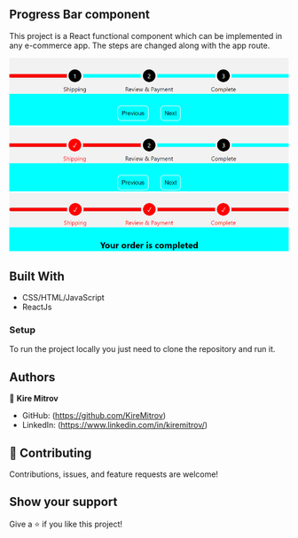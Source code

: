 ## Progress Bar component 

This project is a React functional component which can be implemented in any e-commerce app. The steps are changed along with the app route. 

![Alt text](public/first-step.png)![Alt text](public/second-step.png)![Alt text](public/complete-order.png)

## Built With

- CSS/HTML/JavaScript
- ReactJs


### Setup

To run the project locally you just need to clone the repository and run it. 

## Authors

👤 **Kire Mitrov**

- GitHub: (https://github.com/KireMitrov)
- LinkedIn: (https://www.linkedin.com/in/kiremitrov/)

## 🤝 Contributing

Contributions, issues, and feature requests are welcome!


## Show your support

Give a ⭐️ if you like this project!